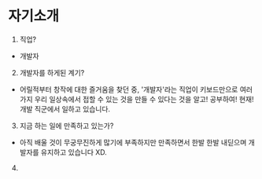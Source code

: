# 자기소개
1. 직업?
  - 개발자

2. 개발자를 하게된 계기?
  - 어릴적부터 창작에 대한 즐거움을 찾던 중, '개발자'라는 직업이 키보드만으로 여러가지 우리 일상속에서 접할 수 있는 것을
    만들 수 있다는 것을 알고! 공부하여! 현재! 개발 직군에서 일하고 있습니다.

3. 지금 하는 일에 만족하고 있는가?
  - 아직 배울 것이 무궁무진하게 많기에 부족하지만 만족하면서 한발 한발 내딛으며 개발자를 유지하고 있습니다 XD.

4. 
